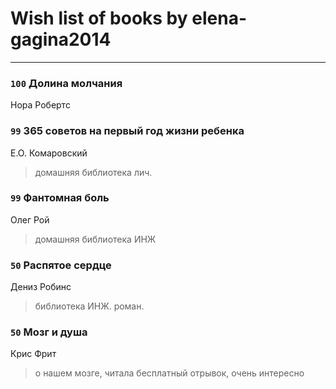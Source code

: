 # Wish list of books by elena-gagina2014
---

### `100` Долина молчания
Нора Робертс

### `99` 365 советов на первый год жизни ребенка
Е.О. Комаровский
> домашняя библиотека лич.

### `99` Фантомная боль
Олег Рой
> домашняя библиотека ИНЖ

### `50` Распятое сердце
Дениз Робинс
> библиотека ИНЖ. роман.

### `50` Мозг и душа
Крис Фрит
> о нашем мозге, читала бесплатный отрывок, очень интересно

